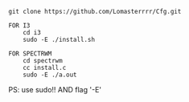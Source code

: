 ```
git clone https://github.com/Lomasterrrr/Cfg.git

FOR I3
    cd i3
    sudo -E ./install.sh

FOR SPECTRWM
    cd spectrwm
    cc install.c
    sudo -E ./a.out
```
PS: use sudo!! AND flag '-E'
